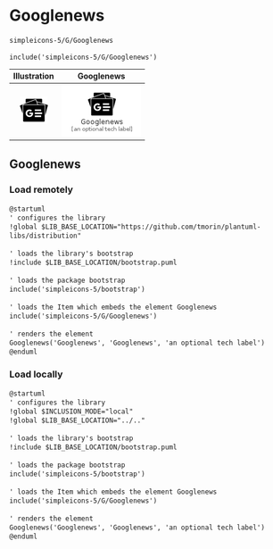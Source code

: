 # Googlenews


```text
simpleicons-5/G/Googlenews
```

```text
include('simpleicons-5/G/Googlenews')
```



| Illustration | Googlenews |
| :---: | :---: |
| ![illustration for Illustration](../../simpleicons-5/G/Googlenews.png) | ![illustration for Googlenews](../../simpleicons-5/G/Googlenews.Local.png) |




## Googlenews

### Load remotely
```plantuml
@startuml
' configures the library
!global $LIB_BASE_LOCATION="https://github.com/tmorin/plantuml-libs/distribution"

' loads the library's bootstrap
!include $LIB_BASE_LOCATION/bootstrap.puml

' loads the package bootstrap
include('simpleicons-5/bootstrap')

' loads the Item which embeds the element Googlenews
include('simpleicons-5/G/Googlenews')

' renders the element
Googlenews('Googlenews', 'Googlenews', 'an optional tech label')
@enduml
```

### Load locally
```plantuml
@startuml
' configures the library
!global $INCLUSION_MODE="local"
!global $LIB_BASE_LOCATION="../.."

' loads the library's bootstrap
!include $LIB_BASE_LOCATION/bootstrap.puml

' loads the package bootstrap
include('simpleicons-5/bootstrap')

' loads the Item which embeds the element Googlenews
include('simpleicons-5/G/Googlenews')

' renders the element
Googlenews('Googlenews', 'Googlenews', 'an optional tech label')
@enduml
```

